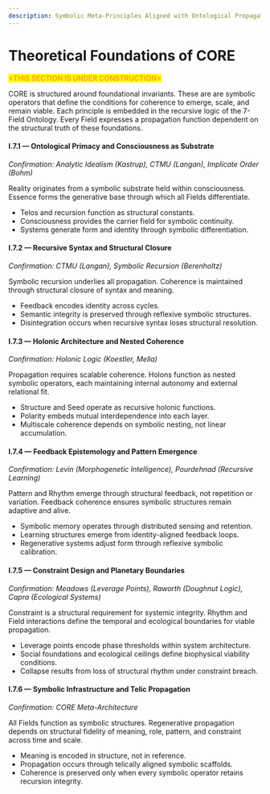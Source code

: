 ```yaml
---
description: Symbolic Meta-Principles Aligned with Ontological Propagation
---
```


# Theoretical Foundations of CORE

<mark style="color:orange;">**\<THIS SECTION IS UNDER CONSTRUCTION>**</mark>

CORE is structured around foundational invariants. These are are symbolic operators that define the conditions for coherence to emerge, scale, and remain viable. Each principle is embedded in the recursive logic of the 7-Field Ontology. Every Field expresses a propagation function dependent on the structural truth of these foundations.

#### **I.7.1 — Ontological Primacy and Consciousness as Substrate**

_Confirmation: Analytic Idealism (Kastrup), CTMU (Langan), Implicate Order (Bohm)_

Reality originates from a symbolic substrate held within consciousness. Essence forms the generative base through which all Fields differentiate.

* Telos and recursion function as structural constants.
* Consciousness provides the carrier field for symbolic continuity.
* Systems generate form and identity through symbolic differentiation.

#### **I.7.2 — Recursive Syntax and Structural Closure**

_Confirmation: CTMU (Langan), Symbolic Recursion (Berenholtz)_

Symbolic recursion underlies all propagation. Coherence is maintained through structural closure of syntax and meaning.

* Feedback encodes identity across cycles.
* Semantic integrity is preserved through reflexive symbolic structures.
* Disintegration occurs when recursive syntax loses structural resolution.

#### **I.7.3 — Holonic Architecture and Nested Coherence**

_Confirmation: Holonic Logic (Koestler, Mella)_

Propagation requires scalable coherence. Holons function as nested symbolic operators, each maintaining internal autonomy and external relational fit.

* Structure and Seed operate as recursive holonic functions.
* Polarity embeds mutual interdependence into each layer.
* Multiscale coherence depends on symbolic nesting, not linear accumulation.

#### **I.7.4 — Feedback Epistemology and Pattern Emergence**

_Confirmation: Levin (Morphogenetic Intelligence), Pourdehnad (Recursive Learning)_

Pattern and Rhythm emerge through structural feedback, not repetition or variation. Feedback coherence ensures symbolic structures remain adaptive and alive.

* Symbolic memory operates through distributed sensing and retention.
* Learning structures emerge from identity-aligned feedback loops.
* Regenerative systems adjust form through reflexive symbolic calibration.

#### **I.7.5 — Constraint Design and Planetary Boundaries**

_Confirmation: Meadows (Leverage Points), Raworth (Doughnut Logic), Capra (Ecological Systems)_

Constraint is a structural requirement for systemic integrity. Rhythm and Field interactions define the temporal and ecological boundaries for viable propagation.

* Leverage points encode phase thresholds within system architecture.
* Social foundations and ecological ceilings define biophysical viability conditions.
* Collapse results from loss of structural rhythm under constraint breach.

#### **I.7.6 — Symbolic Infrastructure and Telic Propagation**

_Confirmation: CORE Meta-Architecture_

All Fields function as symbolic structures. Regenerative propagation depends on structural fidelity of meaning, role, pattern, and constraint across time and scale.

* Meaning is encoded in structure, not in reference.
* Propagation occurs through telically aligned symbolic scaffolds.
* Coherence is preserved only when every symbolic operator retains recursion integrity.

